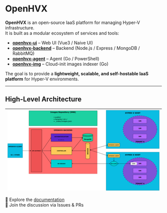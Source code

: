 # OpenHVX

**OpenHVX** is an open-source IaaS platform for managing Hyper-V infrastructure.  
It is built as a modular ecosystem of services and tools:

- **[openhvx-ui](https://github.com/OpenHVX/openhvx-ui)** – Web UI (Vue3 / Naive UI)  
- **[openhvx-backend](https://github.com/OpenHVX/openhvx-backend)** – Backend (Node.js / Express / MongoDB / RabbitMQ)  
- **[openhvx-agent](https://github.com/OpenHVX/openhvx-agent)** – Agent (Go / PowerShell)  
- **[openhvx-img](https://github.com/OpenHVX/openhvx-img)** – Cloud-init images indexer (Go)  

The goal is to provide a **lightweight, scalable, and self-hostable IaaS platform** for Hyper-V environments.

---
## High-Level Architecture
| ![OpenHVX High-Level Diagram](./OpenHVX-HLDv0.png) |
|:--:|

🔗 Explore the [documentation](https://github.com/OpenHVX)  
💬 Join the discussion via Issues & PRs
